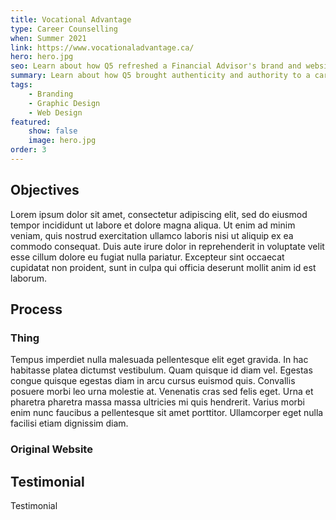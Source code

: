 ```yaml
---
title: Vocational Advantage
type: Career Counselling
when: Summer 2021
link: https://www.vocationaladvantage.ca/
hero: hero.jpg
seo: Learn about how Q5 refreshed a Financial Advisor's brand and website
summary: Learn about how Q5 brought authenticity and authority to a career counseller's brand
tags:
    - Branding
    - Graphic Design
    - Web Design
featured:
    show: false
    image: hero.jpg
order: 3
---
```

## Objectives
Lorem ipsum dolor sit amet, consectetur adipiscing elit, sed do eiusmod tempor incididunt ut labore et dolore magna aliqua. Ut enim ad minim veniam, quis nostrud exercitation ullamco laboris nisi ut aliquip ex ea commodo consequat. Duis aute irure dolor in reprehenderit in voluptate velit esse cillum dolore eu fugiat nulla pariatur. Excepteur sint occaecat cupidatat non proident, sunt in culpa qui officia deserunt mollit anim id est laborum.

## Process

### Thing
Tempus imperdiet nulla malesuada pellentesque elit eget gravida. In hac habitasse platea dictumst vestibulum. Quam quisque id diam vel. Egestas congue quisque egestas diam in arcu cursus euismod quis. Convallis posuere morbi leo urna molestie at. Venenatis cras sed felis eget. Urna et pharetra pharetra massa massa ultricies mi quis hendrerit. Varius morbi enim nunc faucibus a pellentesque sit amet porttitor. Ullamcorper eget nulla facilisi etiam dignissim diam.

### Original Website

## Testimonial
Testimonial